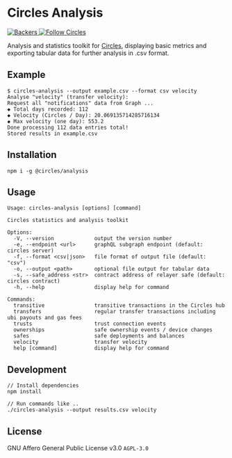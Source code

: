 # Circles Analysis

<p>
  <a href="https://opencollective.com/circles">
    <img src="https://opencollective.com/circles/supporters/badge.svg" alt="Backers">
  </a>
  <a href="https://twitter.com/CirclesUBI">
    <img src="https://img.shields.io/twitter/follow/circlesubi.svg?label=follow+circles" alt="Follow Circles">
  </a>
</p>

Analysis and statistics toolkit for [Circles](https://joincircles.net/), displaying basic metrics and exporting tabular data for further analysis in .csv format.

## Example

```
$ circles-analysis --output example.csv --format csv velocity
Analyse "velocity" (transfer velocity):
Request all "notifications" data from Graph ...
◆ Total days recorded: 112
◆ Velocity (Circles / Day): 20.069135714285716134
◆ Max velocity (one day): 553.2
Done processing 112 data entries total!
Stored results in example.csv
```

## Installation

```
npm i -g @circles/analysis
```

## Usage

```
Usage: circles-analysis [options] [command]

Circles statistics and analysis toolkit

Options:
  -V, --version             output the version number
  -e, --endpoint <url>      graphQL subgraph endpoint (default: circles server)
  -f, --format <csv|json>   file format of output file (default: "csv")
  -o, --output <path>       optional file output for tabular data
  -s, --safe_address <str>  contract address of relayer safe (default: circles contract)
  -h, --help                display help for command

Commands:
  transitive                transitive transactions in the Circles hub
  transfers                 regular transfer transactions including ubi payouts and gas fees
  trusts                    trust connection events
  ownerships                safe ownership events / device changes
  safes                     safe deployments and balances
  velocity                  transfer velocity
  help [command]            display help for command
```

## Development

```
// Install dependencies
npm install

// Run commands like ..
./circles-analysis --output results.csv velocity
```

## License

GNU Affero General Public License v3.0 `AGPL-3.0`
